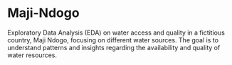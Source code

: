 # Maji-Ndogo
 Exploratory Data Analysis (EDA) on water access and quality in a fictitious country, Maji Ndogo, focusing on different water sources. The goal is to understand patterns and insights regarding the availability and quality of water resources.
